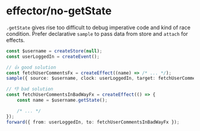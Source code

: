 # effector/no-getState

`.getState` gives rise too difficult to debug imperative code and kind of race condition. Prefer declarative `sample` to pass data from store and `attach` for effects.

```ts
const $username = createStore(null);
const userLoggedIn = createEvent();

// 👍 good solution
const fetchUserCommentsFx = createEffect((name) => /* ... */);
sample({ source: $username, clock: userLoggedIn, target: fetchUserCommentsFx });

// 👎 bad solution
const fetchUserCommentsInBadWayFx = createEffect(() => {
    const name = $username.getState();

    /* ... */
});
forward({ from: userLoggedIn, to: fetchUserCommentsInBadWayFx });
```
